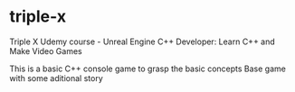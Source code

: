 # triple-x
Triple X
Udemy course - Unreal Engine C++ Developer: Learn C++ and Make Video Games

This is a basic C++ console game to grasp the basic concepts
Base game with some aditional story
